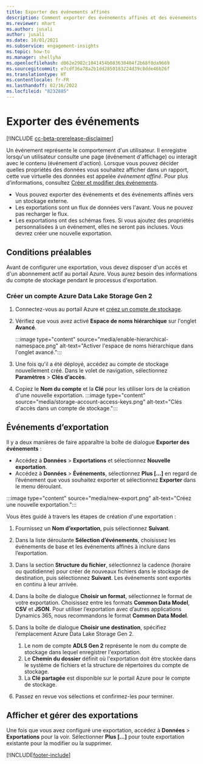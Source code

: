 ```yaml
---
title: Exporter des événements affinés
description: Comment exporter des événements affinés et des événements de base.
ms.reviewer: mhart
ms.author: jusali
author: jusali
ms.date: 10/01/2021
ms.subservice: engagement-insights
ms.topic: how-to
ms.manager: shellyha
ms.openlocfilehash: d062e2982c1041454b083630404f2b68f0da9669
ms.sourcegitcommit: e7cdf36a78a2b1dd2850183224d39c8dde46b26f
ms.translationtype: HT
ms.contentlocale: fr-FR
ms.lasthandoff: 02/16/2022
ms.locfileid: "8232885"
---
```

# <a name="export-events"></a>Exporter des événements

[!INCLUDE [cc-beta-prerelease-disclaimer](includes/cc-beta-prerelease-disclaimer.md)]

Un événement représente le comportement d'un utilisateur. Il enregistre lorsqu'un utilisateur consulte une page (événement d'affichage) ou interagit avec le contenu (événement d'action). Lorsque vous pouvez décider quelles propriétés des données vous souhaitez afficher dans un rapport, cette vue virtuelle des données est appelée *événement affiné*. Pour plus d’informations, consultez [Créer et modifier des événements](refined-events.md).

- Vous pouvez exporter des événements et des événements affinés vers un stockage externe. 
- Les exportations sont un flux de données vers l'avant. Vous ne pouvez pas recharger le flux. 
- Les exportations ont des schémas fixes. Si vous ajoutez des propriétés personnalisées à un événement, elles ne seront pas incluses. Vous devrez créer une nouvelle exportation.

## <a name="prerequisites"></a>Conditions préalables

Avant de configurer une exportation, vous devez disposer d'un accès et d'un abonnement actif au portail Azure. Vous aurez besoin des informations du compte de stockage pendant le processus d'exportation. 

### <a name="create-an-azure-data-lake-storage-gen-2-accounts"></a>Créer un compte Azure Data Lake Storage Gen 2

1. Connectez-vous au portail Azure et [créez un compte de stockage](/azure/storage/common/storage-account-create). 

1. Vérifiez que vous avez activé **Espace de noms hiérarchique** sur l'onglet **Avancé**. 

   :::image type="content" source="media/enable-hierarchical-namespace.png" alt-text="Activer l'espace de noms hiérarchique dans l'onglet avancé.":::

1. Une fois qu'il a été déployé, accédez au compte de stockage nouvellement créé. Dans le volet de navigation, sélectionnez **Paramètres** > **Clés d’accès**. 

1. Copiez le **Nom du compte** et la **Clé** pour les utiliser lors de la création d'une nouvelle exportation.
   :::image type="content" source="media/storage-account-access-keys.png" alt-text="Clés d'accès dans un compte de stockage.":::

## <a name="export-events"></a>Événements d’exportation

Il y a deux manières de faire apparaître la boîte de dialogue **Exporter des événements** : 
- Accédez à **Données** > **Exportations** et sélectionnez **Nouvelle exportation**.
- Accédez à **Données** > **Événements**, sélectionnez **Plus [...]** en regard de l’événement que vous souhaitez exporter et sélectionnez **Exporter** dans le menu déroulant. 

:::image type="content" source="media/new-export.png" alt-text="Créez une nouvelle exportation.":::

Vous êtes guidé à travers les étapes de création d'une exportation :

1. Fournissez un **Nom d’exportation**, puis sélectionnez **Suivant**.

1. Dans la liste déroulante **Sélection d’événements**, choisissez les événements de base et les événements affinés à inclure dans l’exportation. 

1. Dans la section **Structure du fichier**, sélectionnez la cadence (horaire ou quotidienne) pour créer de nouveaux fichiers dans le stockage de destination, puis sélectionnez **Suivant**. Les événements sont exportés en continu à leur arrivée.

1. Dans la boîte de dialogue **Choisir un format**, sélectionnez le format de votre exportation. Choisissez entre les formats **Common Data Model**, **CSV** et **JSON**. Pour utiliser l’exportation avec d’autres applications Dynamics 365, nous recommandons le format **Common Data Model**.

1. Dans la boîte de dialogue **Choisir une destination**, spécifiez l’emplacement Azure Data Lake Storage Gen 2.
    1. Le nom de compte **ADLS Gen 2** représente le nom du compte de stockage dans lequel enregistrer l'exportation. 
    1. Le **Chemin du dossier** définit où l'exportation doit être stockée dans le système de fichiers et la structure de répertoires du compte de stockage.
    1. La **Clé partagée** est disponible sur le portail Azure pour le compte de stockage.

1. Passez en revue vos sélections et confirmez-les pour terminer.

## <a name="view-and-manage-exports"></a>Afficher et gérer des exportations

Une fois que vous avez configuré une exportation, accédez à **Données** > **Exportations** pour la voir. Sélectionner **Plus [...]** pour toute exportation existante pour la modifier ou la supprimer.


[!INCLUDE[footer-include](../includes/footer-banner.md)]
